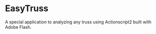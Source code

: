 EasyTruss
=========

A special application to analyzing any truss using Actionscript2 built with Adobe Flash.
